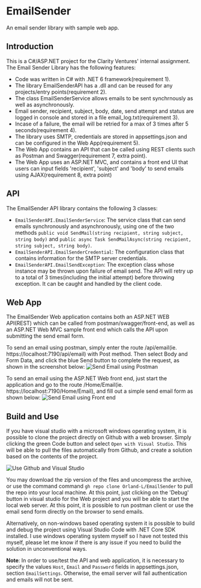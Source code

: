 # EmailSender
An email sender library with sample web app.


## Introduction
This is a C#/ASP.NET project for the Clarity Ventures' internal assignment. The Email Sender Library has the following features: 

- Code was written in C# with .NET 6 framework(requirement 1).
- The library EmailSenderAPI has a .dll and can be reused for any projects/entry points(requirement 2). 
- The class EmailSenderService allows emails to be sent synchrnously as well as asynchronously.
- Email sender, recipient, subject, body, date, send attempt and status are logged in console and stored in a file email_log.txt(requirement 3).
- Incase of a failure, the email will be retried for a max of 3 times after 5 seconds(requirement 4).
- The library uses SMTP, credentials are stored in appsettings.json and can be configured in the Web App(requirement 5).
- The Web App contains an API that can be called using REST clients such as Postman and Swagger(requirement 7, extra point).
- The Web App uses an ASP.NET MVC, and contains a front end UI that users can input fields 'recipient', 'subject' and 'body' to send emails using AJAX(requirement 8, extra point)


## API
The EmailSender API library contains the following 3 classes: 

- `EmailSenderAPI.EmailSenderService`: The service class that can send emails synchronously and asynchronously, using one of the two methods `public void SendMail(string recipient, string subject, string body)` and `public async Task SendMailAsync(string recipient, string subject, string body)`.
- `EmailSenderAPI.EmailSenderCredential`: The configuration class that contains information for the SMTP server credentials. 
- `EmailSenderAPI.EmailSendException`: The exception class whose instance may be thrown upon failure of email send. The API will retry up to a total of 3 times(including the initial attempt) before throwing exception. It can be caught and handled by the client code. 


## Web App
The EmailSender Web application contains both an ASP.NET WEB API(REST) which can be called from postman/swagger/front-end, as well as an ASP.NET Web MVC sample front end which calls the API upon submitting the send email form. 

To send an email using postman, simply enter the route /api/email(ie. https://localhost:7190/api/email) with Post method. Then select Body and Form Data, and click the blue Send button to complete the request, as shown in the screenshot below:
![Send Email using Postman](https://i.imgur.com/iEciJDp.png)

To send an email using the ASP.NET Web front end, just start the application and go to the route /Home/Email(ie. https://localhost:7190/Home/Email), and fill out a simple send email form as shown below:
![Send Email using Front end](https://i.imgur.com/vzKF8oV.png)


## Build and Use

If you have visual studio with a microsoft windows operating system, it is possible to clone the project directly on Github with a web browser. Simply clicking the green Code button and select `Open with Visual Studio`. This will be able to pull the files automatically from Github, and create a solution based on the contents of the project. 

![Use Github and Visual Studio](https://i.imgur.com/jkHXdJf.png)


You may download the zip version of the files and uncompress the archive, or use the command command `gh repo clone Orland-L/EmailSender` to pull the repo into your local machine. At this point, just clicking on the 'Debug' button in visual studio for the Web project and you will be able to start the local web server. At this point, it is possible to run postman client or use the email send form directly on the browser to send emails. 

Alternatively, on non-windows based operating system it is possible to build and debug the project using Visual Studio Code with .NET Core SDK installed. I use windows operating system myself so I have not tested this myself, please let me know if there is any issue if you need to build the solution in unconventional ways. 

**Note**: In order to use/test the API and web application, it is necessary to specify the values `Host`, `Email` and `Password` fields in appsettings.json, section `EmailSettings`. Otherwise, the email server will fail authentication and emails will not be sent.  
